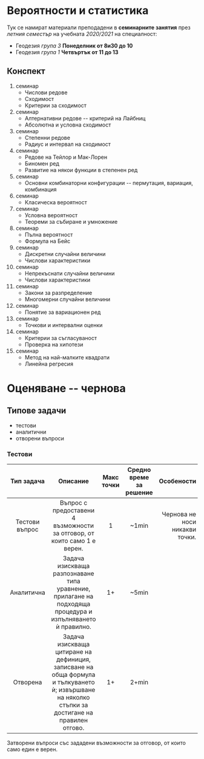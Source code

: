 # Вероятности и статистика

Тук се намират материали преподадени в **семинарните занятия** през *летния семестър*
на учебната *2020/2021* на специалност:
- Геодезия *група 3* **Понеделник от 8и30 до 10**
- Геодезия *група 1* **Четвъртък от 11 до 13**

## Конспект

1. семинар
    - Числови редове
    - Сходимост
    - Критерии за сходимост
1. семинар
    - Алтернативни редове -- критерий на Лайбниц
    - Абсолютна и условна сходимост
1. семинар
    - Степенни редове
    - Радиус и интервал на сходимост
1. семинар
    - Редове на Тейлор и Мак-Лорен
    - Биномен ред
    - Развитие на някои функции в степенен ред
1. семинар
    - Основни комбинаторни конфигурации -- пермутация, вариация, комбинация
1. семинар
    - Класическа вероятност
1. семинар
    - Условна вероятност
    - Теореми за събиране и умножение
1. семинар
    - Пълна вероятност
    - Формула на Бейс
1. семинар
    - Дискретни случайни величини
    - Числови характеристики
1. семинар
    - Непрекъснати случайни величини
    - Числови характеристики
1. семинар
    - Закони за разпределение
    - Многомерни случайни величини
1. семинар
    - Понятие за вариационен ред
1. семинар
    - Точкови и интервални оценки
1. семинар
    - Критерии за съгласуваност
    - Проверка на хипотези
1. семинар
    - Метод на най-малките квадрати
    - Линейна регресия

# Оценяване -- чернова

## Типове задачи

- тестови
- аналитични
- отворени въпроси

### Тестови

| Тип задача | Описание | Макс точки | Средно време  за решение | Особености |
|:-:|:-:|:-:|:-:|-:|
| Тестови въпрос | Въпрос с предоставени 4 възможности за отговор, от които само 1 е верен. | 1 | ~1min | Чернова не носи никакви точки. |
| Аналитична | Задача изискваща разпознаване типа уравнение, прилагане на подходяща процедура и  изпълняването ѝ правилно. | 1+ | ~5min |  |
| Отворена | Задача изискваща цитиране на дефиниция, записване на обща формула и тълкуването ѝ; извършване на няколко стъпки за достигане на  правилен отгово. | 1+ | 2+min |  |

Затворени въпроси със зададени възможности за отговор, от които само един е
верен.

